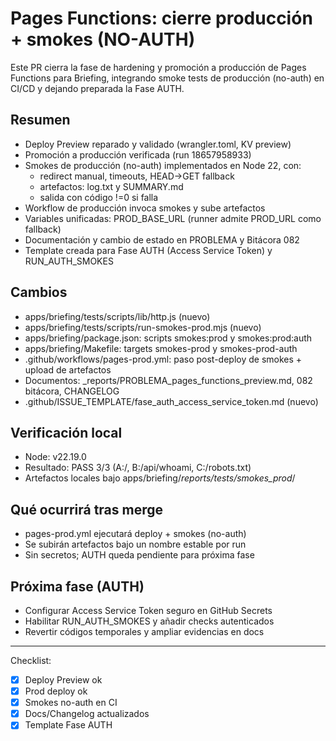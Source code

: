 # Pages Functions: cierre producción + smokes (NO-AUTH)

Este PR cierra la fase de hardening y promoción a producción de Pages Functions para Briefing, integrando smoke tests de producción (no-auth) en CI/CD y dejando preparada la Fase AUTH.

## Resumen
- Deploy Preview reparado y validado (wrangler.toml, KV preview)
- Promoción a producción verificada (run 18657958933)
- Smokes de producción (no-auth) implementados en Node 22, con:
  - redirect manual, timeouts, HEAD→GET fallback
  - artefactos: log.txt y SUMMARY.md
  - salida con código !=0 si falla
- Workflow de producción invoca smokes y sube artefactos
- Variables unificadas: PROD_BASE_URL (runner admite PROD_URL como fallback)
- Documentación y cambio de estado en PROBLEMA y Bitácora 082
- Template creada para Fase AUTH (Access Service Token) y RUN_AUTH_SMOKES

## Cambios
- apps/briefing/tests/scripts/lib/http.js (nuevo)
- apps/briefing/tests/scripts/run-smokes-prod.mjs (nuevo)
- apps/briefing/package.json: scripts smokes:prod y smokes:prod:auth
- apps/briefing/Makefile: targets smokes-prod y smokes-prod-auth
- .github/workflows/pages-prod.yml: paso post-deploy de smokes + upload de artefactos
- Documentos: _reports/PROBLEMA_pages_functions_preview.md, 082 bitácora, CHANGELOG
- .github/ISSUE_TEMPLATE/fase_auth_access_service_token.md (nuevo)

## Verificación local
- Node: v22.19.0
- Resultado: PASS 3/3 (A:/, B:/api/whoami, C:/robots.txt)
- Artefactos locales bajo apps/briefing/_reports/tests/smokes_prod_<timestamp>/

## Qué ocurrirá tras merge
- pages-prod.yml ejecutará deploy + smokes (no-auth)
- Se subirán artefactos bajo un nombre estable por run
- Sin secretos; AUTH queda pendiente para próxima fase

## Próxima fase (AUTH)
- Configurar Access Service Token seguro en GitHub Secrets
- Habilitar RUN_AUTH_SMOKES y añadir checks autenticados
- Revertir códigos temporales y ampliar evidencias en docs

---
Checklist:
- [x] Deploy Preview ok
- [x] Prod deploy ok
- [x] Smokes no-auth en CI
- [x] Docs/Changelog actualizados
- [x] Template Fase AUTH
